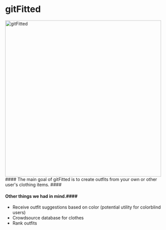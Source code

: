 # gitFitted
<img src="https://raw.githubusercontent.com/doncubed/gitfitted/master/index/images/logo.png" width="500" alt="gitFitted">
#### The main goal of gitFitted is to create outfits from your own or other user's clothing items. ####

#### Other things we had in mind.####
- Receive outfit suggestions based on color (potential utility for colorblind users)
- Crowdsource database for clothes
- Rank outfits